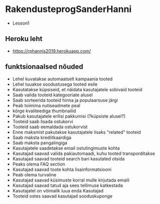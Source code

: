 # RakendusteprogSanderHanni

* Lesson1

## Heroku leht

* https://rphannis2019.herokuapp.com/

## funktsionaalsed nõuded

* Lehel kuvatakse automaatselt kampaania tooted
* Lehel  tuuakse soodustusega tooted esile
* Kasutatakse küpsiseid, et näidata kasutajatele sobivaid tooteid
* Saab valida tooteid kategooriate alusel
* Saab sorteerida tooteid hinna ja populaarsuse järgi
* Peab toimima nutiseadmete peal
* kõrge kvaliteediga thumbnailid
* Pakub kasutajatele erilisi pakkumisi (?küpsiste alusel?)
* Tooteid saab lisada ostukorvi
* Tooteid saab eemaldada ostukorvist
* Enne maksmist pakutakse kasutajatele lisaks "related" tooteid
* Saab maksta krediitkaardiga
* Saab maksta pangalingiga
* Kasutajatele saadetakse email ostutingimuste kohta
* Kasutajad saavad valida pakiautomaadi, kuhu tooted transporditakse
* Kasutajad saavad tooteid search bari kasutated otsida
* Peaks olema FAQ section
* Kasutajad saavad toote kohta lisainformatsiooni
* Peab olema turvaline
* Kasutajad saavad küsimuste korral mulle kirjutada emaili
* Kasutajad saavad tatud aja sees tellimuse katkestada
* Kasutajatel on võimalik luua enda Kasutajad
* Tooteid ostes saavad kasutajad sooduskuponge

